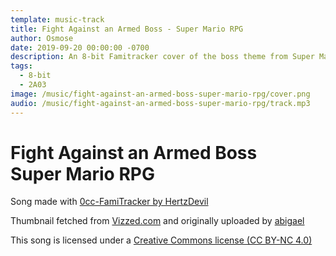 ```yaml
---
template: music-track
title: Fight Against an Armed Boss - Super Mario RPG
author: Osmose
date: 2019-09-20 00:00:00 -0700
description: An 8-bit Famitracker cover of the boss theme from Super Mario RPG
tags:
  - 8-bit
  - 2A03
image: /music/fight-against-an-armed-boss-super-mario-rpg/cover.png
audio: /music/fight-against-an-armed-boss-super-mario-rpg/track.mp3
---
```

# Fight Against an Armed Boss <br> Super Mario RPG

Song made with [0cc-FamiTracker by HertzDevil](https://hertzdevil.info/programs/)

Thumbnail fetched from [Vizzed.com](https://www.vizzed.com/videogames/character.php?id=934) and originally uploaded by [abigael](https://www.vizzed.com/user/abigael-170965-game)

This song is licensed under a [Creative Commons license (CC BY-NC 4.0)](https://creativecommons.org/licenses/by-nc/3.0/)
